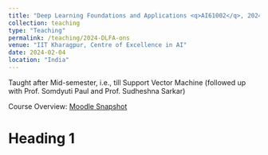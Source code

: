 ```yaml
---
title: "Deep Learning Foundations and Applications <q>AI61002</q>, 2024 Spring, IIT Kharagpur"
collection: teaching
type: "Teaching"
permalink: /teaching/2024-DLFA-ons
venue: "IIT Kharagpur, Centre of Excellence in AI"
date: 2024-02-04
location: "India"
---
```

   Taught after Mid-semester, i.e., till Support Vector Machine (followed up with Prof. Somdyuti Paul and Prof. Sudheshna Sarkar) 
   
   Course Overview: <a href="../files/Teaching_MLFA_2024_spring_ons.pdf">Moodle Snapshot</a>

Heading 1
======

